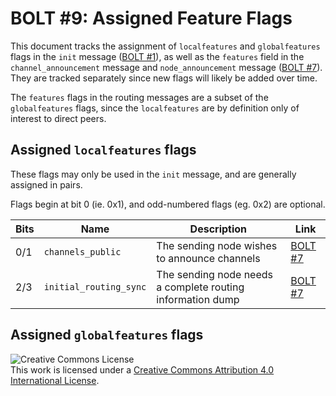 # BOLT #9: Assigned Feature Flags

This document tracks the assignment of `localfeatures` and `globalfeatures` flags in the `init` message ([BOLT #1](01-messaging.md)), as well as the `features` field in the `channel_announcement` message and `node_announcement` message ([BOLT #7](07-routing-gossip.md)).
They are tracked separately since new flags will likely be added over time.

The `features` flags in the routing messages are a subset of the `globalfeatures` flags, since the `localfeatures` are by definition only of interest to direct peers.

## Assigned `localfeatures` flags

These flags may only be used in the `init` message, and are generally assigned in pairs.

Flags begin at bit 0 (ie. 0x1), and odd-numbered flags (eg. 0x2) are optional.


| Bits | Name             |Description                                     | Link                                                                |
|------|------------------|------------------------------------------------|---------------------------------------------------------------------|
| 0/1  | `channels_public` | The sending node wishes to announce channels | [BOLT #7](07-routing-gossip.md#the-announcement_signatures-message) |
| 2/3  | `initial_routing_sync` | The sending node needs a complete routing information dump | [BOLT #7](07-routing-gossip.md#initial-sync) |

## Assigned `globalfeatures` flags


![Creative Commons License](https://i.creativecommons.org/l/by/4.0/88x31.png "License CC-BY")
<br>
This work is licensed under a [Creative Commons Attribution 4.0 International License](http://creativecommons.org/licenses/by/4.0/).
